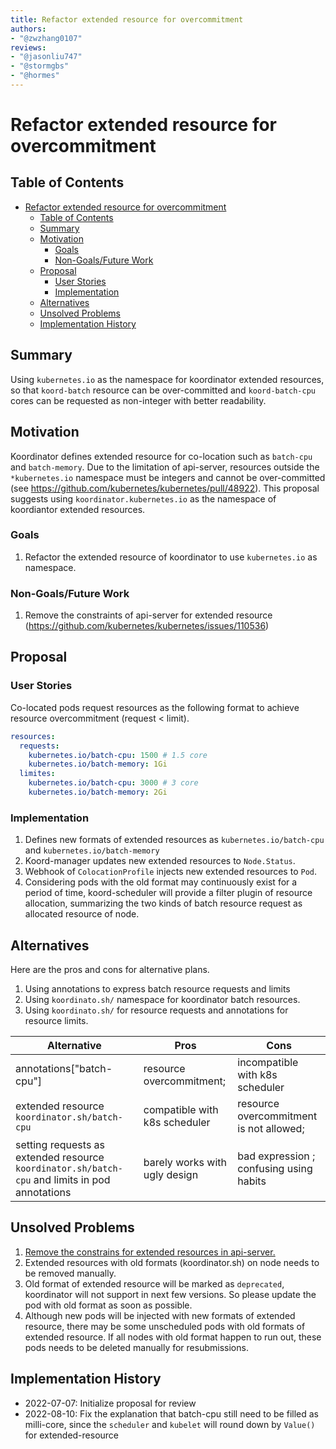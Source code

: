 ```yaml
---
title: Refactor extended resource for overcommitment
authors:
- "@zwzhang0107"
reviews:
- "@jasonliu747"
- "@stormgbs"
- "@hormes"
---
```


# Refactor extended resource for overcommitment

## Table of Contents

- [Refactor extended resource for overcommitment](#refactor-extended-resource-for-overcommitment)
  - [Table of Contents](#table-of-contents)
  - [Summary](#summary)
  - [Motivation](#motivation)
    - [Goals](#goals)
    - [Non-Goals/Future Work](#non-goalsfuture-work)
  - [Proposal](#proposal)
    - [User Stories](#user-stories)
    - [Implementation](#implementation)
  - [Alternatives](#alternatives)
  - [Unsolved Problems](#unsolved-problems)
  - [Implementation History](#implementation-history)

## Summary

Using `kubernetes.io` as the namespace for koordinator extended resources, so that `koord-batch` resource can be
over-committed and `koord-batch-cpu` cores can be requested as non-integer with better readability.

## Motivation

Koordinator defines extended resource for co-location such as `batch-cpu` and `batch-memory`. Due to the limitation of
api-server, resources outside the `*kubernetes.io` namespace must be integers and cannot be over-committed
(see https://github.com/kubernetes/kubernetes/pull/48922). This proposal suggests using `koordinator.kubernetes.io`
as the namespace of koordiantor extended resources.

### Goals

1. Refactor the extended resource of koordinator to use `kubernetes.io` as namespace.

### Non-Goals/Future Work

1. Remove the constraints of api-server for extended resource (https://github.com/kubernetes/kubernetes/issues/110536)

## Proposal

### User Stories

Co-located pods request resources as the following format to achieve resource overcommitment (request < limit).

```yaml
resources:
  requests:
    kubernetes.io/batch-cpu: 1500 # 1.5 core
    kubernetes.io/batch-memory: 1Gi
  limites:
    kubernetes.io/batch-cpu: 3000 # 3 core
    kubernetes.io/batch-memory: 2Gi    
```

### Implementation

1. Defines new formats of extended resources as `kubernetes.io/batch-cpu` and `kubernetes.io/batch-memory`
2. Koord-manager updates new extended resources to `Node.Status`.
3. Webhook of `ColocationProfile` injects new extended resources to `Pod`.
4. Considering pods with the old format may continuously exist for a period of time, koord-scheduler will provide a
   filter plugin of resource allocation, summarizing the two kinds of batch resource request as allocated resource of
   node.

## Alternatives

Here are the pros and cons for alternative plans.

1. Using annotations to express batch resource requests and limits
2. Using `koordinato.sh/` namespace for koordinator batch resources.
3. Using `koordinato.sh/` for resource requests and annotations for resource limits.

| Alternative                                                                                    | Pros                          | Cons                                    |
|------------------------------------------------------------------------------------------------|-------------------------------|-----------------------------------------|
| annotations["batch-cpu"]                                                                       | resource overcommitment;      | incompatible with k8s scheduler         |
| extended resource `koordinator.sh/batch-cpu`                                                   | compatible with k8s scheduler | resource overcommitment is not allowed; | 
| setting requests as extended resource `koordinator.sh/batch-cpu` and limits in pod annotations | barely works with ugly design | bad expression ; confusing using habits |

## Unsolved Problems

1. [Remove the constrains for extended resources in api-server.](https://github.com/kubernetes/kubernetes/pull/110536)
2. Extended resources with old formats (koordinator.sh) on node needs to be removed manually.
3. Old format of extended resource will be marked as `deprecated`, koordinator will not support in next few versions.
   So please update the pod with old format as soon as possible.
4. Although new pods will be injected with new formats of extended resource, there may be some unscheduled pods with
   old formats of extended resource. If all nodes with old format happen to run out, these pods needs to be deleted
   manually
   for resubmissions.

## Implementation History

- 2022-07-07: Initialize proposal for review
- 2022-08-10: Fix the explanation that batch-cpu still need to be filled as milli-core, since the `scheduler`
  and `kubelet` will round down by `Value()` for extended-resource
